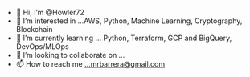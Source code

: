 - 👋 Hi, I’m @Howler72
- 👀 I’m interested in ...AWS, Python, Machine Learning, Cryptography, Blockchain
- 🌱 I’m currently learning ... Python, Terraform, GCP and BigQuery, DevOps/MLOps
- 💞️ I’m looking to collaborate on ...
- 📫 How to reach me ...mrbarrera@gmail.com

<!---
Howler72/Howler72 is a ✨ special ✨ repository because its `README.md` (this file) appears on your GitHub profile.
You can click the Preview link to take a look at your changes.
--->
